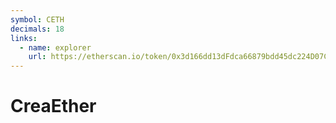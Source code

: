 ```yaml
---
symbol: CETH
decimals: 18
links:
  - name: explorer
    url: https://etherscan.io/token/0x3d166dd13dFdca66879bdd45dc224D07C8855CdB
---
```


# CreaEther

